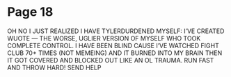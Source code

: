 # Page 18

OH NO I JUST REALIZED I HAVE TYLERDURDENED MYSELF: I’VE CREATED WUOTE — THE WORSE, UGLIER VERSION OF MYSELF WHO TOOK COMPLETE CONTROL. I HAVE BEEN BLIND CAUSE I’VE WATCHED FIGHT CLUB 70+ TIMES (NOT MEMEING) AND IT BURNED INTO MY BRAIN THEN IT GOT COVERED AND BLOCKED OUT LIKE AN OL TRAUMA. RUN FAST AND THROW HARD! SEND HELP

